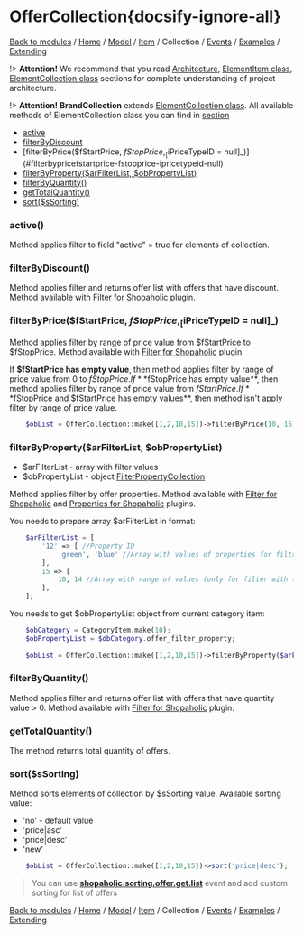 # OfferCollection{docsify-ignore-all}

[Back to modules](modules/home.md)
/ [Home](modules/offer/home.md)
/ [Model](modules/offer/model/model.md)
/ [Item](modules/offer/item/item.md)
/ Collection
/ [Events](modules/offer/event/event.md)
/ [Examples](modules/offer/examples/examples.md)
/ [Extending](modules/offer/extending/extending.md)

!> **Attention!**  We recommend that you read [Architecture](home.md#architecture), [ElementItem class](item-class/item-class.md),
[ElementCollection class](collection-class/collection-class.md) sections for complete understanding of  project architecture.

!> **Attention!** **BrandCollection** extends [ElementCollection class](collection-class/collection-class.md).
All available methods of ElementCollection class you can find in [section](collection-class/collection-class.md#method-list) 

* [active](#active)
* [filterByDiscount](#filterbydiscount)
* [filterByPrice($fStartPrice, $fStopPrice, _[$iPriceTypeID = null]_)](#filterbypricefstartprice-fstopprice-ipricetypeid-null)
* [filterByProperty($arFilterList, $obPropertyList)](#filterbypropertyarfilterlist-obpropertylist)
* [filterByQuantity()](#filterbyquantity)
* [getTotalQuantity()](#gettotalquantity)
* [sort($sSorting)](#sortssorting)

### active()

Method applies filter to field "active" = true  for elements of collection.

### filterByDiscount()

Method applies filter and returns offer list with offers that have discount.
Method available with [Filter for Shopaholic](plugins/home.md#filter-for-shopaholic) plugin.

### filterByPrice($fStartPrice, $fStopPrice, _[$iPriceTypeID = null]_)

Method applies filter by range of price value from $fStartPrice to $fStopPrice.
Method available with [Filter for Shopaholic](plugins/home.md#filter-for-shopaholic) plugin.

If **$fStartPrice has empty value**, then method applies filter by range of price value from 0 to $fStopPrice.
If **$fStopPrice has empty value**, then method applies filter by range of price value from $fStartPrice.
If **$fStopPrice and $fStartPrice has empty values**, then method isn't  apply filter by range of price value.

```php
    $obList = OfferCollection::make([1,2,10,15])->filterByPrice(10, 15);
```

### filterByProperty($arFilterList, $obPropertyList)
  * $arFilterList - array with filter values
  * $obPropertyList - object [FilterPropertyCollection](modules/property/collection/collection.md#filterpropertycollection)

Method applies filter by offer properties.
Method available with [Filter for Shopaholic](plugins/home.md#filter-for-shopaholic) and [Properties for Shopaholic](plugins/home.md#properties-for-shopaholic) plugins.

You needs to prepare array $arFilterList in format:
```php
    $arFilterList = [
        '12' => [ //Property ID
            'green', 'blue' //Array with values of properties for filtration
        ],
        15 => [
            10, 14 //Array with range of values (only for filter with type 'between')
        ],
    ];
```

You needs to get $obPropertyList object from current category item:
```php
    $obCategory = CategoryItem.make(10);
    $obPropertyList = $obCategory.offer_filter_property;
    
    $obList = OfferCollection::make([1,2,10,15])->filterByProperty($arFilterList, $obPropertyList);
```

### filterByQuantity()

Method applies filter and returns offer list with offers that have quantity value > 0.
Method available with [Filter for Shopaholic](plugins/home.md#filter-for-shopaholic) plugin.

### getTotalQuantity()

The method returns total quantity of offers.

### sort($sSorting)

Method sorts elements of collection by $sSorting value.
Available sorting value:
  * 'no' - default value
  * 'price|asc'
  * 'price|desc'
  * 'new'
```php
    $obList = OfferCollection::make([1,2,10,15])->sort('price|desc');
```

> You can use [**shopaholic.sorting.offer.get.list**](modules/offer/event/event.md#shopaholicsortingoffergetlist) event and add custom sorting for list of offers

[Back to modules](modules/home.md)
/ [Home](modules/offer/home.md)
/ [Model](modules/offer/model/model.md)
/ [Item](modules/offer/item/item.md)
/ Collection
/ [Events](modules/offer/event/event.md)
/ [Examples](modules/offer/examples/examples.md)
/ [Extending](modules/offer/extending/extending.md)